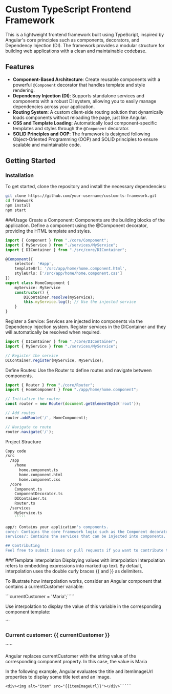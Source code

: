 # Custom TypeScript Frontend Framework

This is a lightweight frontend framework built using TypeScript, inspired by Angular's core principles such as components, decorators, and Dependency Injection (DI). The framework provides a modular structure for building web applications with a clean and maintainable codebase.

## Features

- **Component-Based Architecture**: Create reusable components with a powerful `@Component` decorator that handles template and style rendering.
- **Dependency Injection (DI)**: Supports standalone services and components with a robust DI system, allowing you to easily manage dependencies across your application.
- **Routing System**: A custom client-side routing solution that dynamically loads components without reloading the page, just like Angular.
- **CSS and Template Loading**: Automatically load component-specific templates and styles through the `@Component` decorator.
- **SOLID Principles and OOP**: The framework is designed following Object-Oriented Programming (OOP) and SOLID principles to ensure scalable and maintainable code.

## Getting Started

### Installation

To get started, clone the repository and install the necessary dependencies:

```bash
git clone https://github.com/your-username/custom-ts-framework.git
cd framework
npm install
npm start
`````


###Usage
Create a Component: Components are the building blocks of the application. Define a component using the @Component decorator, providing the HTML template and styles.

```typescript
import { Component } from "./core/Component";
import { MyService } from "./services/MyService";
import { DIContainer } from "./src/core/DIContainer";

@Component({
    selector: '#app',
    templateUrl: '/src/app/home/home.component.html',
    styleUrls: ['/src/app/home/home.component.css']
})
export class HomeComponent {
    myService: MyService
    constructor() {
        DIContainer.resolve(myService);
        this.myService.log(); // Use the injected service
    }
}
`````
Register a Service: Services are injected into components via the Dependency Injection system. Register services in the DIContainer and they will automatically be resolved when required.

```typescript
import { DIContainer } from "./core/DIContainer";
import { MyService } from "./services/MyService";

// Register the service
DIContainer.register(MyService, MyService);
`````
Define Routes: Use the Router to define routes and navigate between components.

```typescript
import { Router } from "./core/Router";
import { HomeComponent } from "./app/home/home.component";

// Initialize the router
const router = new Router(document.getElementById('root'));

// Add routes
router.addRoute('/', HomeComponent);

// Navigate to route
router.navigate('/');
`````

Project Structure
```bash
Copy code
/src
  /app
    /home
      home.component.ts
      home.component.html
      home.component.css
  /core
    Component.ts
    ComponentDecorator.ts
    DIContainer.ts
    Router.ts
  /services
    MyService.ts
    `````

app/: Contains your application's components.
core/: Contains the core framework logic such as the Component decorator, DI container, and routing system.
services/: Contains the services that can be injected into components.

## Contributing
Feel free to submit issues or pull requests if you want to contribute to improving the framework!
`````

###Template interpolation
Displaying values with interpolation
Interpolation refers to embedding expressions into marked up text. By default, interpolation uses the double curly braces {{ and }} as delimiters.

To illustrate how interpolation works, consider an Angular component that contains a currentCustomer variable:

```currentCustomer = 'Maria';`````

Use interpolation to display the value of this variable in the corresponding component template:

```<h3>Current customer: {{ currentCustomer }}</h3>`````

Angular replaces currentCustomer with the string value of the corresponding component property. In this case, the value is Maria

In the following example, Angular evaluates the title and itemImageUrl properties to display some title text and an image.
```<p>{{title}}</p>
<div><img alt="item" src="{{itemImageUrl}}"></div>`````
